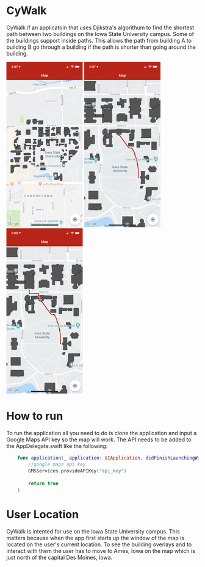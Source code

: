 # CyWalk

CyWalk if an applicatoin that uses Djikstra's algorithum to find the shortest path between two buildings on the Iowa State University campus. Some of the buildings support inside paths. This allows the path from building A to building B go through a building if the path is shorter than going around the building.

![alt text](https://github.com/benyoung96/cywalk/blob/master/images/buildiings.png)
![alt text](https://github.com/benyoung96/cywalk/blob/master/images/regular_path.png)
![alt text](https://github.com/benyoung96/cywalk/blob/master/images/building_through_path.png)

# How to run

To run the application all you need to do is clone the application and input a Google Maps API key so the map will work. The API needs to be added to the AppDelegate.swift like the following:

```swift
    func application(_ application: UIApplication, didFinishLaunchingWithOptions launchOptions: [UIApplication.LaunchOptionsKey: Any]?) -> Bool {
        //google maps api key
        GMSServices.provideAPIKey("api_key")
        
        return true
    }
```

# User Location

CyWalk is intented for use on the Iowa State University campus. This matters because when the app first starts up the window of the map is located on the user's current location. To see the building overlays and to interact with them the user has to move to Ames, Iowa on the map which is just north of the capital Des Moines, Iowa.

